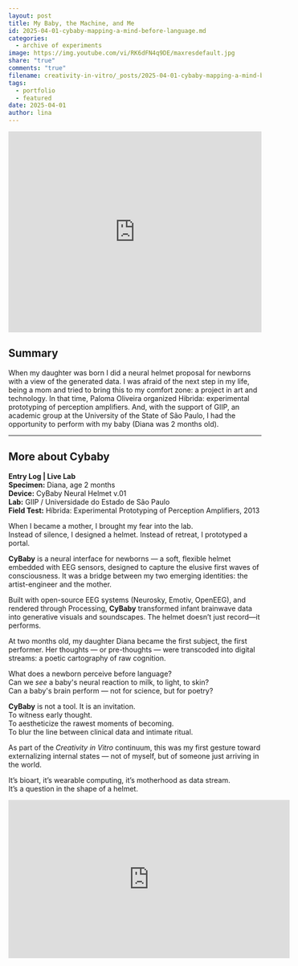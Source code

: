 ```yaml
---
layout: post
title: My Baby, the Machine, and Me
id: 2025-04-01-cybaby-mapping-a-mind-before-language.md
categories:
  - archive of experiments
image: https://img.youtube.com/vi/RK6dFN4q9DE/maxresdefault.jpg
share: "true"
comments: "true"
filename: creativity-in-vitro/_posts/2025-04-01-cybaby-mapping-a-mind-before-language.md
tags:
  - portfolio
  - featured
date: 2025-04-01
author: lina
---
```



<iframe width="100%" height="400" src="https://www.youtube.com/embed/RK6dFN4q9DE" title="YouTube video player" frameborder="0" allow="accelerometer; autoplay; clipboard-write; encrypted-media; gyroscope; picture-in-picture" allowfullscreen></iframe>

## Summary

When my daughter was born I did a neural helmet proposal for newborns with a view of the generated data. I was afraid of the next step in my life, being a mom and tried to bring this to my comfort zone: a project in art and technology. In that time, Paloma Oliveira organized Hibrida: experimental prototyping of perception amplifiers. And, with the support of GIIP, an academic group at the University of the State of São Paulo, I had the opportunity to perform with my baby (Diana was 2 months old). 

---

## More about Cybaby

**Entry Log | Live Lab**  
**Specimen:** Diana, age 2 months  
**Device:** CyBaby Neural Helmet v.01  
**Lab:** GIIP / Universidade do Estado de São Paulo  
**Field Test:** Híbrida: Experimental Prototyping of Perception Amplifiers, 2013

When I became a mother, I brought my fear into the lab.  
Instead of silence, I designed a helmet. Instead of retreat, I prototyped a portal.

**CyBaby** is a neural interface for newborns — a soft, flexible helmet embedded with EEG sensors, designed to capture the elusive first waves of consciousness. It was a bridge between my two emerging identities: the artist-engineer and the mother.

Built with open-source EEG systems (Neurosky, Emotiv, OpenEEG), and rendered through Processing, **CyBaby** transformed infant brainwave data into generative visuals and soundscapes. The helmet doesn’t just record—it performs.

At two months old, my daughter Diana became the first subject, the first performer. Her thoughts — or pre-thoughts — were transcoded into digital streams: a poetic cartography of raw cognition.

What does a newborn perceive before language?  
Can we _see_ a baby's neural reaction to milk, to light, to skin?  
Can a baby's brain perform — not for science, but for poetry?

**CyBaby** is not a tool. It is an invitation.  
To witness early thought.  
To aestheticize the rawest moments of becoming.  
To blur the line between clinical data and intimate ritual.

As part of the _Creativity in Vitro_ continuum, this was my first gesture toward externalizing internal states — not of myself, but of someone just arriving in the world.

It’s bioart, it’s wearable computing, it’s motherhood as data stream.  
It’s a question in the shape of a helmet.


<iframe src="https://prezi.com/p/embed/DSUJgtQ9u5xl497lZ9vz/" id="iframe_container" frameborder="0" webkitallowfullscreen="" mozallowfullscreen="" allowfullscreen="" allow="autoplay; fullscreen" height="315" width="560"></iframe>
